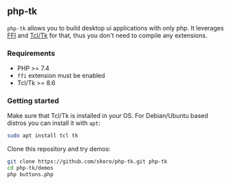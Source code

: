 ## php-tk

`php-tk` allows you to build desktop ui applications with only php. It leverages [FFI](https://www.php.net/manual/en/book.ffi) and [Tcl/Tk](https://www.tcl.tk) for that, thus you don't need to compile any extensions.

### Requirements

* PHP >= 7.4
* `ffi` extension must be enabled
* Tcl/Tk >= 8.6

### Getting started

Make sure that Tcl/Tk is installed in your OS. For Debian/Ubuntu based distros you can install it with `apt`:
```sh
sudo apt install tcl tk
```

Clone this repository and try demos:
```sh
git clone https://github.com/skoro/php-tk.git php-tk
cd php-tk/demos
php buttons.php
```
